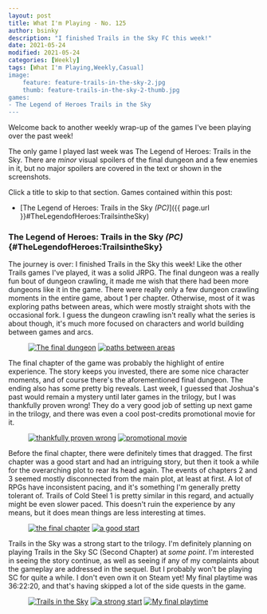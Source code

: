 ```yaml
---
layout: post
title: What I'm Playing - No. 125
author: bsinky
description: "I finished Trails in the Sky FC this week!"
date: 2021-05-24
modified: 2021-05-24
categories: [Weekly]
tags: [What I'm Playing,Weekly,Casual]
image:
    feature: feature-trails-in-the-sky-2.jpg
    thumb: feature-trails-in-the-sky-2-thumb.jpg
games:
- The Legend of Heroes Trails in the Sky
---
```


Welcome back to another weekly wrap-up of the games I've been playing over the
past week!

The only game I played last week was The Legend of Heroes: Trails in the Sky.
There are *minor* visual spoilers of the final dungeon and a few enemies in it,
but no major spoilers are covered in the text or shown in the screenshots.

Click a title to skip to that section. Games contained within this post:

 - [The Legend of Heroes: Trails in the Sky *(PC)*]({{ page.url }}#TheLegendofHeroes:TrailsintheSky)

<!--more-->

### The Legend of Heroes: Trails in the Sky *(PC)*    {#TheLegendofHeroes:TrailsintheSky}

The journey is over: I finished Trails in the Sky this week! Like the other
Trails games I've played, it was a solid JRPG. The final dungeon was a really
fun bout of dungeon crawling, it made me wish that there had been more dungeons
like it in the game. There were really only a few dungeon crawling moments in
the entire game, about 1 per chapter. Otherwise, most of it was exploring paths
between areas, which were mostly straight shots with the occasional fork. I
guess the dungeon crawling isn't really what the series is about though, it's
much more focused on characters and world building between games and arcs.

<figure class="half">
    <a href="https://i.imgur.com/MpeAjv9.jpg"><img src="https://i.imgur.com/MpeAjv9m.jpg" alt="The final dungeon"/></a>
    <a href="https://i.imgur.com/PK2SLQU.jpg"><img src="https://i.imgur.com/PK2SLQUm.jpg" alt="paths between areas"/></a>
</figure>

The final chapter of the game was probably the highlight of entire experience.
The story keeps you invested, there are some nice character moments, and of
course there's the aforementioned final dungeon. The ending also has some pretty
big reveals. Last week, I guessed that Joshua's past would remain a mystery
until later games in the trilogy, but I was thankfully proven wrong! They do a
very good job of setting up next game in the trilogy, and there was even a cool
post-credits promotional movie for it.

<figure class="half">
    <a href="https://i.imgur.com/A9qlCYy.jpg"><img src="https://i.imgur.com/A9qlCYym.jpg" alt="thankfully proven wrong"/></a>
    <a href="https://i.imgur.com/BUBzkR5.jpg"><img src="https://i.imgur.com/BUBzkR5m.jpg" alt="promotional movie"/></a>
</figure>

Before the final chapter, there were definitely times that dragged. The first
chapter was a good start and had an intriguing story, but then it took a while
for the overarching plot to rear its head again. The events of chapters 2 and 3
seemed mostly disconnected from the main plot, at least at first. A lot of RPGs
have inconsistent pacing, and it's something I'm generally pretty tolerant of.
Trails of Cold Steel 1 is pretty similar in this regard, and actually might be
even slower paced. This doesn't ruin the experience by any means, but it does
mean things are less interesting at times.

<figure class="half">
    <a href="https://i.imgur.com/5oFXpeM.jpg"><img src="https://i.imgur.com/5oFXpeMm.jpg" alt="the final chapter"/></a>
    <a href="https://i.imgur.com/Yj4oSTR.jpg"><img src="https://i.imgur.com/Yj4oSTRm.jpg" alt="a good start"/></a>
</figure>

Trails in the Sky was a strong start to the trilogy. I'm definitely planning on
playing Trails in the Sky SC (Second Chapter) at *some point*. I'm interested in
seeing the story continue, as well as seeing if any of my complaints about the
gameplay are addressed in the sequel. But I probably won't be playing SC for
quite a while. I don't even own it on Steam yet! My final playtime was 36:22:20,
and that's having skipped a lot of the side quests in the game.

<figure class="third">
    <a href="https://i.imgur.com/0KXsrWi.jpg"><img src="https://i.imgur.com/0KXsrWim.jpg" alt="Trails in the Sky"/></a>
    <a href="https://i.imgur.com/IaAsvG3.jpg"><img src="https://i.imgur.com/IaAsvG3m.jpg" alt="a strong start"/></a>
    <a href="https://i.imgur.com/DkLknfc.jpg"><img src="https://i.imgur.com/DkLknfcm.jpg" alt="My final playtime"/></a>
</figure>

